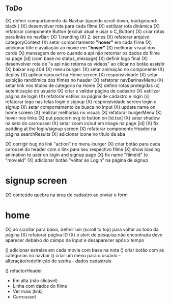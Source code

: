 ## ToDo

(X) definir comportamento da Navbar (quando scroll down, background: black )
(X) desenvolver rota para cada filme
(X) estilizar rota dinâmica
(X) refatorar componente Button (excluir atual e usar o C_Button)
(X) criar rotas para links no navBar:
    (X) 1.trending
    (X) 2. series
(X) refatorar arquivo categoryContext
(X) setar comportamento **"hover"** em cada filme
(X) adicionar title e avaliação ao movie em **"hover"**
(X) melhorar visual dos cards
(X) mensagem de erro quando a api não retornar os dados do filme na page [id] (com base no status_message)
(X) definir logo final
(X) desenvolver rota de "a api não retorna os vídeos" ao clicar no botão assistir
(X) baixar svg 404
(X) menu burger:
    (X) setar animação no componente
(X) deploy
(X) aplicar carousel na Home screen
(X) responsividade
(X) setar exibição randômica dos filmes no header
(X) refatorar navBar/navMenu
(X) setar link nos títulos de categoria na Home
(X) definir rotas protegidas
(x) autenticação do usuário
(X) criar e validar página de cadastro
(X) estilizar página de login
(X) refatorar estilos na página de cadastro e login
(x) refatorar logo nas telas login e signup
(X) responsividade screen login e signup
(X) setar comportamento de busca no input
(X) update name on home screen
(X) realizar melhorias no visual:
    (X) refatorar burgerMenu
    (X) hover nos links
    (X) put popcorn svg to button on [id.tsx]
    (X) setar shadow na seta do carroussel
    (X) setar zoom in/out em image na page [id]
    (X) fix padding at the login/signup screen
    (X) refatorar componente Header na página searchResults
(X) adicionar icone no título da aba

(X) corrigir bug no link "action" no menu-burger
(X) criar botão para cada carousel do header com o link para seu respectivo filme
(X) show loading animation to user on login and signup page
(X) fix name "filmeId" to "movieId"
(X) adicionar botão "voltar ao Login" na página de signup

# signup screen
(X) conteúdo quebra na área de cadastro ao enviar o form

# home
(X) ao scrollar para baixo, definir um (scroll to top) para voltar ao todo da página
(X) refatorar página ID
(X) o alert de pesquisa não encontrada deve aparecer debaixo do campo de input e desaparecer após x tempo

() adicionar estrelas em cada movie com base na nota
() criar botão com as categorias no navbar
() criar um menu para o usuário
    - alteração/redefinição de senha
    - dados cadastrais


() refactorHeader
- Em alta (não clicável)
- Linha com dados do filme
- Ver mais (link)
- Carroussel